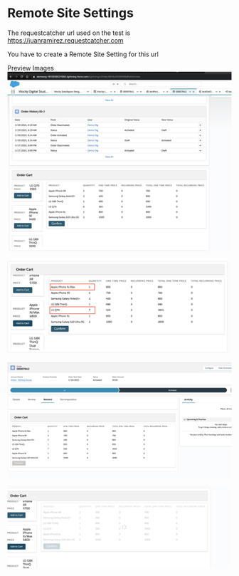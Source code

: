 # Remote Site Settings
The requestcatcher url used on the test is https://juanramirez.requestcatcher.com

You have to create a Remote Site Setting for this url

Preview Images
![Alt text](preview%20images/Order%20Cart%20Component.png "Order Cart Component")

![Alt text](preview%20images/Added%20Products%20and%20Updated%20Qty.png "Added Products")

![Alt text](preview%20images/Confirmed%20Order.png "Confirmed Order")

![Alt text](preview%20images/Spinner.png "Spinner")
